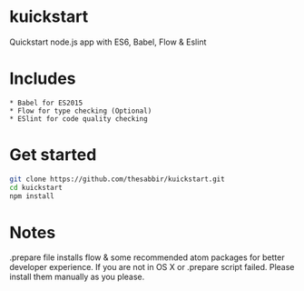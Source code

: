 # kuickstart
Quickstart node.js app with ES6, Babel, Flow &amp; Eslint


# Includes
	* Babel for ES2015
	* Flow for type checking (Optional)
	* ESlint for code quality checking

# Get started
```sh
git clone https://github.com/thesabbir/kuickstart.git
cd kuickstart
npm install
```

# Notes
.prepare file installs flow & some recommended atom packages for better developer experience.
If you are not in OS X or .prepare script failed. Please install them manually as you please.
